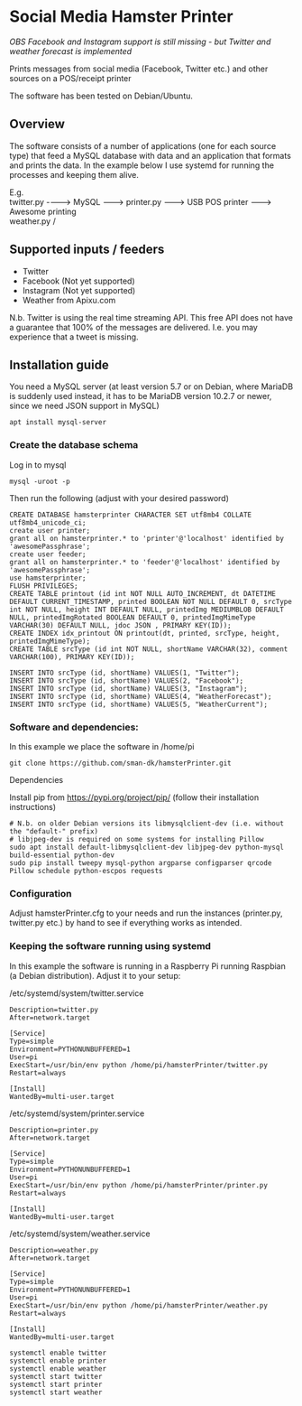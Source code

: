 # Social Media Hamster Printer
*OBS Facebook and Instagram support is still missing - but Twitter and weather forecast is implemented*

Prints messages from social media (Facebook, Twitter etc.) and other sources on a POS/receipt printer

The software has been tested on Debian/Ubuntu.

## Overview

The software consists of a number of applications (one for each source type) that feed a MySQL database with data and an application that formats and prints the data. In the example below I use systemd for running the processes and keeping them alive.

E.g.  
twitter.py ----> MySQL ---> printer.py  ---> USB POS printer ---> Awesome printing  
weather.py /

## Supported inputs / feeders
* Twitter
* Facebook (Not yet supported)
* Instagram (Not yet supported)
* Weather from Apixu.com

N.b. Twitter is using the real time streaming API. This free API does not have a guarantee that 100% of the messages are delivered. I.e. you may experience that a tweet is missing.

## Installation guide
You need a MySQL server (at least version 5.7 or on Debian, where MariaDB is suddenly used instead, it has to be MariaDB version 10.2.7 or newer, since we need JSON support in MySQL)
```
apt install mysql-server
```

### Create the database schema
Log in to mysql  
```
mysql -uroot -p
```

Then run the following (adjust with your desired password)
```
CREATE DATABASE hamsterprinter CHARACTER SET utf8mb4 COLLATE utf8mb4_unicode_ci;
create user printer;
grant all on hamsterprinter.* to 'printer'@'localhost' identified by 'awesomePassphrase';
create user feeder;
grant all on hamsterprinter.* to 'feeder'@'localhost' identified by 'awesomePassphrase';
use hamsterprinter;
FLUSH PRIVILEGES;
CREATE TABLE printout (id int NOT NULL AUTO_INCREMENT, dt DATETIME DEFAULT CURRENT_TIMESTAMP, printed BOOLEAN NOT NULL DEFAULT 0, srcType int NOT NULL, height INT DEFAULT NULL, printedImg MEDIUMBLOB DEFAULT NULL, printedImgRotated BOOLEAN DEFAULT 0, printedImgMimeType VARCHAR(30) DEFAULT NULL, jdoc JSON , PRIMARY KEY(ID));
CREATE INDEX idx_printout ON printout(dt, printed, srcType, height, printedImgMimeType);
CREATE TABLE srcType (id int NOT NULL, shortName VARCHAR(32), comment VARCHAR(100), PRIMARY KEY(ID));
```

```
INSERT INTO srcType (id, shortName) VALUES(1, "Twitter");
INSERT INTO srcType (id, shortName) VALUES(2, "Facebook");
INSERT INTO srcType (id, shortName) VALUES(3, "Instagram");
INSERT INTO srcType (id, shortName) VALUES(4, "WeatherForecast");
INSERT INTO srcType (id, shortName) VALUES(5, "WeatherCurrent");
```

### Software and dependencies:
In this example we place the software in /home/pi
```
git clone https://github.com/sman-dk/hamsterPrinter.git
```
Dependencies

Install pip from https://pypi.org/project/pip/ (follow their installation instructions)
```
# N.b. on older Debian versions its libmysqlclient-dev (i.e. without the "default-" prefix)
# libjpeg-dev is required on some systems for installing Pillow
sudo apt install default-libmysqlclient-dev libjpeg-dev python-mysql build-essential python-dev
sudo pip install tweepy mysql-python argparse configparser qrcode Pillow schedule python-escpos requests
```

### Configuration ###
Adjust hamsterPrinter.cfg to your needs and run the instances (printer.py, twitter.py etc.) by hand to see if everything works as intended.

### Keeping the software running using systemd
In this example the software is running in a Raspberry Pi running Raspbian (a Debian distribution). Adjust it to your setup:

/etc/systemd/system/twitter.service
```[Unit]
Description=twitter.py
After=network.target

[Service]
Type=simple
Environment=PYTHONUNBUFFERED=1
User=pi
ExecStart=/usr/bin/env python /home/pi/hamsterPrinter/twitter.py
Restart=always

[Install]
WantedBy=multi-user.target
```

/etc/systemd/system/printer.service
```[Unit]
Description=printer.py
After=network.target

[Service]
Type=simple
Environment=PYTHONUNBUFFERED=1
User=pi
ExecStart=/usr/bin/env python /home/pi/hamsterPrinter/printer.py
Restart=always

[Install]
WantedBy=multi-user.target
```

/etc/systemd/system/weather.service
```[Unit]
Description=weather.py
After=network.target

[Service]
Type=simple
Environment=PYTHONUNBUFFERED=1
User=pi
ExecStart=/usr/bin/env python /home/pi/hamsterPrinter/weather.py
Restart=always

[Install]
WantedBy=multi-user.target
```

```systemctl enable twitter
systemctl enable twitter
systemctl enable printer
systemctl enable weather
systemctl start twitter
systemctl start printer
systemctl start weather
```
